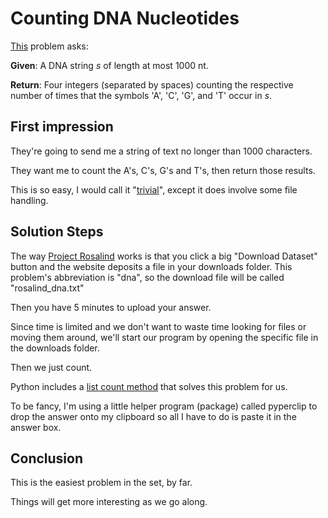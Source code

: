 # Counting DNA Nucleotides
[This](https://rosalind.info/problems/dna/) problem asks:

**Given**: A DNA string _s_ of length at most 1000 nt.

**Return**: Four integers (separated by spaces) counting the respective number of times that the symbols 'A', 'C', 'G', and 'T' occur in _s_.

## First impression
They're going to send me a string of text no longer than 1000 characters.

They want me to count the A's, C's, G's and T's, then return those results.

This is so easy, I would call it "[trivial](https://science.awjunaid.com/math/difference-between-trivial-vs-non-trivial-problem/)", except it does involve some file handling. 

## Solution Steps
The way [Project Rosalind](https://rosalind.info/about/) works is that you click a big "Download Dataset" button and the website deposits a file in your downloads folder.
This problem's abbreviation is "dna", so the download file will be called "rosalind_dna.txt"

Then you have 5 minutes to upload your answer. 

Since time is limited and we don't want to waste time looking for files or moving them around, we'll start our program by opening the specific file in the downloads folder.

Then we just count.

Python includes a [list count method](https://www.w3schools.com/python/ref_list_count.asp) that solves this problem for us.

To be fancy, I'm using a little helper program (package) called pyperclip to drop the answer onto my clipboard so all I have to do is paste it in the answer box.

## Conclusion
This is the easiest problem in the set, by far.

Things will get more interesting as we go along.



